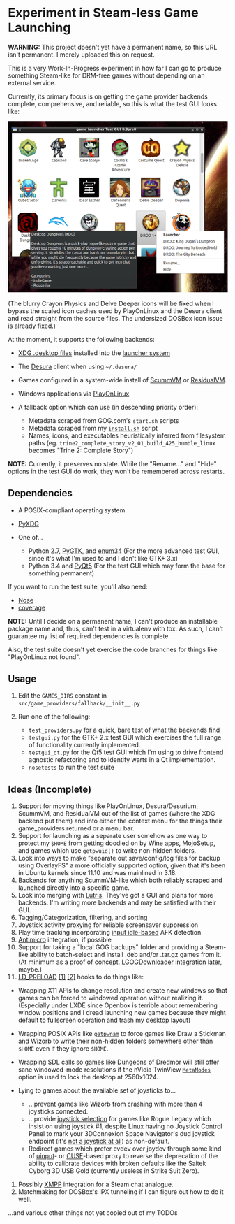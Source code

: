 # Experiment in Steam-less Game Launching

**WARNING:** This project doesn't yet have a permanent name, so this URL
    isn't permanent. I merely uploaded this on request.

This is a very Work-In-Progress experiment in how far I can go to produce
something Steam-like for DRM-free games without depending on an external
service.

Currently, its primary focus is on getting the game provider backends
complete, comprehensive, and reliable, so this is what the test GUI looks like:

![Test GUI](testgui_screenshot.png)

(The blurry Crayon Physics and Delve Deeper icons will be fixed when I bypass
the scaled icon caches used by PlayOnLinux and the Desura client and read
straight from the source files. The undersized DOSBox icon issue is already
fixed.)

At the moment, it supports the following backends:

* [XDG .desktop files](http://standards.freedesktop.org/desktop-entry-spec/latest/)
  installed into the [launcher system](http://standards.freedesktop.org/menu-spec/menu-spec-latest.html)
* The [Desura](http://desura.com/) client when using `~/.desura/`
* Games configured in a system-wide install of [ScummVM](http://scummvm.org/)
  or [ResidualVM](http://residualvm.org/).
* Windows applications via [PlayOnLinux](http://playonlinux.com/)
* A fallback option which can use (in descending priority order):

    * Metadata scraped from GOG.com's `start.sh` scripts
    * Metadata scraped from my
      [`install.sh`](https://gist.github.com/ssokolow/7010485) script
    * Names, icons, and executables heuristically inferred from filesystem paths
      (eg. `trine2_complete_story_v2_01_build_425_humble_linux` becomes "Trine
2: Complete Story")

**NOTE:** Currently, it preserves no state. While the "Rename..." and "Hide"
options in the test GUI do work, they won't be remembered across restarts.

## Dependencies

* A POSIX-compliant operating system
* [PyXDG](https://pypi.python.org/pypi/pyxdg)
* One of...

  * Python 2.7, [PyGTK](http://packages.ubuntu.com/trusty/python-gtk2),
    and [enum34](https://pypi.python.org/pypi/enum34)
    (For the more advanced test GUI, since it's what I'm used to and I don't
    like GTK+ 3.x)
  * Python 3.4 and [PyQt5](http://www.riverbankcomputing.com/software/pyqt/download5)
    (For the test GUI which may form the base for something permanent)

If you want to run the test suite, you'll also need:
* [Nose](https://pypi.python.org/pypi/nose)
* [coverage](https://pypi.python.org/pypi/coverage)

**NOTE:** Until I decide on a permanent name, I can't produce an installable
package name and, thus, can't test in a virtualenv with tox. As such, I can't
 guarantee my list of required dependencies is complete.

Also, the test suite doesn't yet exercise the code branches for things like
"PlayOnLinux not found".

## Usage

1. Edit the `GAMES_DIRS` constant in `src/game_providers/fallback/__init__.py`
2. Run one of the following:

   * `test_providers.py` for a quick, bare test of what the backends find
   * `testgui.py` for the GTK+ 2.x test GUI which exercises the full range of
     functionality currently implemented.
   * `testgui_qt.py` for the Qt5 test GUI which I'm using to drive frontend
     agnostic refactoring and to identify warts in a Qt implementation.
   * `nosetests` to run the test suite

## Ideas (Incomplete)

1. Support for moving things like PlayOnLinux, Desura/Desurium, ScummVM, and
   ResidualVM out of the list of games (where the XDG backend put them) and
   into either the context menu for the things their game_providers returned
   or a menu bar.
1. Support for launching as a separate user somehow as one way to protect my
   `$HOME` from getting doodled on by Wine apps, MojoSetup, and games which use
   `getpwuid()` to write non-hidden folders.
1. Look into ways to make "separate out save/config/log files for backup using
   OverlayFS" a more officially supported option, given that it's been in
   Ubuntu kernels since 11.10 and was mainlined in 3.18.
1. Backends for anything ScummVM-like which both reliably scraped and launched
   directly into a specific game.
1. Look into merging with [Lutris](https://lutris.net/). They've got a GUI and
   plans for more backends. I'm writing more backends and may be satisfied with
   their GUI.
1. Tagging/Categorization, filtering, and sorting
1. Joystick activity proxying for reliable screensaver suppression
1. Play time tracking incorporating
   [input idle-based](https://coderrr.wordpress.com/2008/04/20/getting-idle-time-in-unix/)
   AFK detection
1. [Antimicro](https://github.com/Ryochan7/antimicro) integration, if possible
1. Support for taking a "local GOG backups" folder and providing a Steam-like
   ability to batch-select and install .deb and/or .tar.gz games from it.
   (At minimum as a proof of concept.
   [LGOGDownloader](https://github.com/Sude-/lgogdownloader) integration later, maybe.)
1. [LD_PRELOAD](http://www.linuxjournal.com/article/7795)
   [[1]](http://www.catonmat.net/blog/simple-ld-preload-tutorial/)
   [[2]](http://www.catonmat.net/blog/simple-ld-preload-tutorial-part-2/)
   hooks to do things like:

  * Wrapping X11 APIs to change resolution and create new windows so that games
    can be forced to windowed operation without realizing it.
    (Especially under LXDE since Openbox is terrible about remembering window
    positions and I dread launching new games because they might default to
    fullscreen operation and trash my desktop layout)
  * Wrapping POSIX APIs like [`getpwnam`](http://linux.die.net/man/3/getpwnam)
    to force games like Draw a Stickman and Wizorb to write their non-hidden
    folders somewhere other than `$HOME` even if they ignore `$HOME`.
  * Wrapping SDL calls so games like Dungeons of Dredmor will still offer
    sane windowed-mode resolutions if the nVidia TwinView
    [`MetaModes`](https://help.ubuntu.com/community/VideoDriverHowto#Twin_View_or_Dual_Head_displays)
    option is used to lock the desktop at 2560x1024.
  * Lying to games about the available set of joysticks to...

    * ...prevent games like Wizorb from crashing with more than 4 joysticks
      connected.
    * ...provide [joystick selection](https://imgur.com/sJeiCFK) for games like
      Rogue Legacy which insist on using joystick #1, despite Linux having no
      Joystick Control Panel to mark your 3DConnexion Space Navigator's dud
      joystick endpoint (it's
      [not a joystick at all](http://www.3dconnexion.com/products/spacemouse/spacenavigator.html))
      as non-default.
    * Redirect games which prefer evdev over joydev through some kind of
      [uinput](http://who-t.blogspot.ca/2013/09/libevdev-creating-uinput-devices.html)-
      or [CUSE](http://bryanpendleton.blogspot.ca/2011/02/fuse-cuse-and-uio.html)-based
      proxy to reverse the deprecation of the ability to calibrate devices with
      broken defaults like the Saitek Cyborg 3D USB Gold (currently useless in
      Strike Suit Zero).

1. Possibly [XMPP](https://en.wikipedia.org/wiki/Xmpp#Deployments) integration
   for a Steam chat analogue.
1. Matchmaking for DOSBox's IPX tunneling if I can figure out how to do it
   well.

...and various other things not yet copied out of my TODOs
